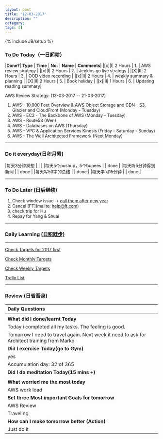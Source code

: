 ```yaml
---
layout: post
title: "12-03-2017"
description: ""
category: 
tags: []
---
```

{% include JB/setup %}



### To Do Today（一日躬耕）

|**Done?**| **Type** | **Time**   | **No.** | **Name** | **Comments**|
|[x]|I| 2 Hours     | 1. | AWS review strategy | 
|[x]|I| 2 Hours    | 2. | Jenkins go live strategy  	|
|[X]|II| 2 Hours    | 3. | OOD video recording    	 |
|[x]|II| 2 Hours    | 4. | weekly summary & planning	 |
|[X]|II| 2 Hours    | 5. | Book holiday    |
|[x]|II| 1 Hours    | 6. | Updating reading summary|

AWS Review Strategy: (13-03-2017  -- 21-03-2017)
1. AWS - 10,000 Feet Overview & AWS Object Storage and CDN - S3, Glacier and CloudFront (Monday - Tuesday)  
2. AWS - EC2 - The Backbone of AWS (Monday - Tuesday)
3. AWS - Route53 (Wen)
4. AWS - Databases on AWS (Thursday)
5. AWS - VPC  & Application Services Kinesis (Friday - Saturday - Sunday)
6. AWS - The Well Architected Framework (Next Monday)

---

### Do it everyday(日积月累)

|每天3分钟冥想             | | 	 |
|每天5个pushup，5个bupees   | |  done   |
|每天听5分钟得到新闻      | |	  done   |
|每天写50字的总结			 | |  done  |
|每天学习15分钟            | |  done  |

---

### To Do Later (日后继续) 

1. Check window issue -> [call them after new year](http://neil526.tripod.com/) 
2. Cancel [FT](mailto: help@ft.com)
3. check trip for Hu
4. Repay for Yang & Shuai

---

### Daily Learning [(日积跬步)](https://yitianxu.github.io/2017/01/05/learning-summary)


---

[Check Targets for 2017 first](https://yitianxu.github.io/2016/12/30/resolution-for-2017)

[Check Monthly Targets](https://yitianxu.github.io/pages/monthly%20targets/Monthly)

[Check Weekly Targets](https://yitianxu.github.io/pages/weekly%20targets/Weekly%20Targets) 

[Trello List](https://trello.com/b/oYub62ID/goal-of-year-2016-2017)

---

### Review (日省吾身)

| Daily Questions                   |                                           
|:----------------------------------|
|                                   |
| **What did I done/learnt Today**| 
|  Today i completed all my tasks. The feeling is good.  |
|  Tomorrow I need to travel again. Next week it need to ask for Architect training from Marko |
| **Did I exercise Today(go to Gym)**|          
|  yes   |
| Accumulation day: 32 of 365   |
| **Did I do meditation Today(15 mins +)**|          
|     |
|**What worried me the most today**|
|  AWS work load      |
|**Set three Most important Goals for tomorrow**|
| AWS Review                  |
| Traveling      |
|**How can I make tomorrow better (Action)**|
| Just do it     |
